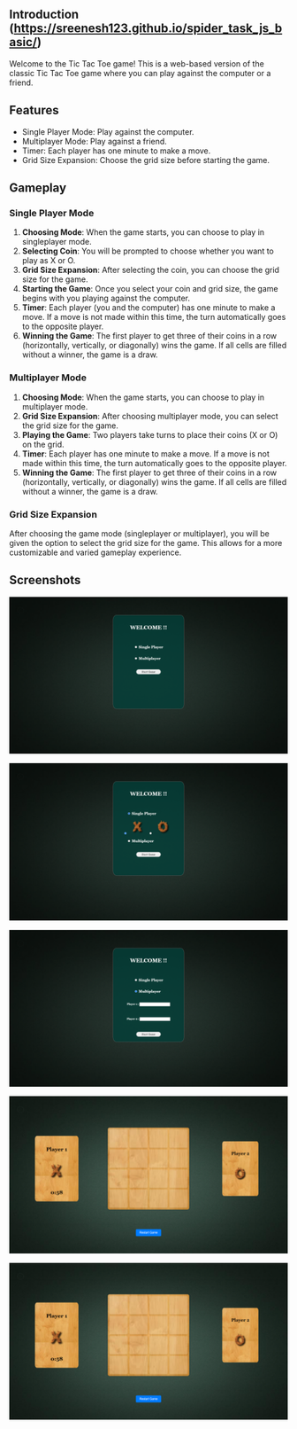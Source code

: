 ## Introduction (https://sreenesh123.github.io/spider_task_js_basic/)

Welcome to the Tic Tac Toe game! This is a web-based version of the classic Tic Tac Toe game where you can play against the computer or a friend.

## Features

- Single Player Mode: Play against the computer.
- Multiplayer Mode: Play against a friend.
- Timer: Each player has one minute to make a move.
- Grid Size Expansion: Choose the grid size before starting the game.

## Gameplay

### Single Player Mode

1. **Choosing Mode**: When the game starts, you can choose to play in singleplayer mode.
2. **Selecting Coin**: You will be prompted to choose whether you want to play as X or O.
3. **Grid Size Expansion**: After selecting the coin, you can choose the grid size for the game.
4. **Starting the Game**: Once you select your coin and grid size, the game begins with you playing against the computer.
5. **Timer**: Each player (you and the computer) has one minute to make a move. If a move is not made within this time, the turn automatically goes to the opposite player.
6. **Winning the Game**: The first player to get three of their coins in a row (horizontally, vertically, or diagonally) wins the game. If all cells are filled without a winner, the game is a draw.

### Multiplayer Mode

1. **Choosing Mode**: When the game starts, you can choose to play in multiplayer mode.
2. **Grid Size Expansion**: After choosing multiplayer mode, you can select the grid size for the game.
3. **Playing the Game**: Two players take turns to place their coins (X or O) on the grid.
4. **Timer**: Each player has one minute to make a move. If a move is not made within this time, the turn automatically goes to the opposite player.
5. **Winning the Game**: The first player to get three of their coins in a row (horizontally, vertically, or diagonally) wins the game. If all cells are filled without a winner, the game is a draw.

### Grid Size Expansion

After choosing the game mode (singleplayer or multiplayer), you will be given the option to select the grid size for the game. This allows for a more customizable and varied gameplay experience.

## Screenshots

![Main Menu](Demo/Screenshot%20(848).png)


![Single Player Mode](Demo/Screenshot%20(849).png)


![Multiplayer Mode](Demo/Screenshot%20(850).png)

![Game Board](Demo/Screenshot%20(852).png)

![Grid](Demo/Screenshot%20(852).png)
